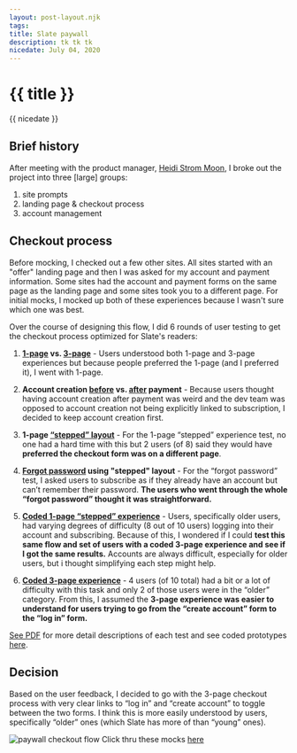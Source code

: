 ```yaml
---
layout: post-layout.njk
tags: 
title: Slate paywall
description: tk tk tk
nicedate: July 04, 2020
---
```

# {{ title }}
<p class="date">{{ nicedate }}</p>

## Brief history

After meeting with the product manager, [Heidi Strom Moon](https://twitter.com/heidimoon), I broke out the project into three [large] groups: 

1. site prompts 
2. landing page & checkout process
3. account management

## Checkout process

Before mocking, I checked out a few other sites. All sites started with an "offer" landing page and then I was asked for my account and payment information. Some sites had the account and payment forms on the same page as the landing page and some sites took you to a different page. For initial mocks, I mocked up both of these experiences because I wasn't sure which one was best.

Over the course of designing this flow, I did 6 rounds of user testing to get the checkout process optimized for Slate's readers:

1. **[1-page](https://projects.invisionapp.com/share/W5US9YA4QNY#/screens/392870677_1_page_-_1) vs. [3-page](https://projects.invisionapp.com/share/W5US9YA4QNY#/screens/392875148_3_page_-_1)** - 
Users understood both 1-page and 3-page experiences but because people preferred the 1-page (and I preferred it), I went with 1-page. 

2. **Account creation [before](https://www.sketch.com/s/60150400-a0d8-40bc-ab8f-c9d1e1ce7c98/a/2RgAr5/play) vs. [after](https://www.sketch.com/s/60150400-a0d8-40bc-ab8f-c9d1e1ce7c98/a/dPQLMm/play) payment** - 
Because users thought having account creation after payment was weird and the dev team was opposed to account creation not being explicitly linked to subscription, I decided to keep account creation first.

3. **1-page [“stepped” layout](https://projects.invisionapp.com/share/W5US9YA4QNY#/screens/397971678_1-Page_Steps_-_1)** -
For the 1-page “stepped” experience test, no one had a hard time with this but 2 users (of 8) said they would have **preferred the checkout form was on a different page**.

4. **[Forgot password](https://projects.invisionapp.com/share/W5US9YA4QNY#/screens/397971678_1-Page_Steps_-_LP) using "stepped" layout** - For the “forgot password” test, I asked users to subscribe as if they already have an account but can’t remember their password. **The users who went through the whole “forgot password”  thought it was straightforward.**

5. **[Coded 1-page “stepped” experience](https://slategroup.github.io/slate-prototypes/1-page.html)** - 
Users, specifically older users, had varying degrees of difficulty (8 out of 10 users) logging into their account and subscribing. Because of this, I wondered if I could **test this same flow and set of users with a coded 3-page experience and see if I got the same results.** Accounts are always difficult, especially for older users, but i thought simplifying each step might help.

6. **[Coded 3-page experience](https://slategroup.github.io/slate-prototypes/3-page_plans.html)** - 
4 users (of 10 total) had a bit or a lot of difficulty with this task and only 2 of those users were in the “older” category. From this, I assumed the **3-page experience was easier to understand for users trying to go from the “create account” form to the “log in” form.**

[See PDF](/img/CS_split_top/paywall_checkout_user_testing_1-5_summary.pdf) for more detail descriptions of each test and see coded prototypes [here](https://slategroup.github.io/slate-prototypes/). 

## Decision

Based on the user feedback, I decided to go with the 3-page checkout process with very clear links to “log in” and “create account” to toggle between the two forms. I think this is more easily understood by users, specifically “older” ones (which Slate has more of than “young” ones).

![paywall checkout flow](/img/paywall/paywall_checkout-demo.gif)
<span class="caption">Click thru these mocks <a href="https://www.sketch.com/s/e162d784-4d85-4826-9954-53825ad7d03e/a/mQgwPJ/play">here</a></span>
